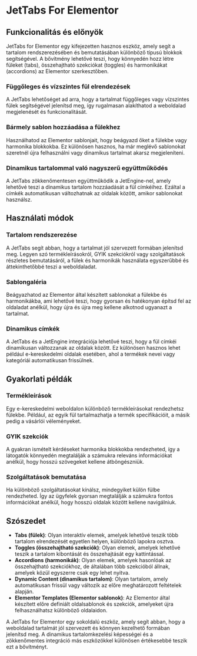 # JetTabs For Elementor

## Funkcionalitás és előnyök

JetTabs for Elementor egy kifejezetten hasznos eszköz, amely segít a tartalom rendszerezésében és bemutatásában különböző típusú blokkok segítségével. A bővítmény lehetővé teszi, hogy könnyedén hozz létre füleket (tabs), összehajtható szekciókat (toggles) és harmonikákat (accordions) az Elementor szerkesztőben.

### Függőleges és vízszintes fül elrendezések
A JetTabs lehetőséget ad arra, hogy a tartalmat függőleges vagy vízszintes fülek segítségével jelenítsd meg, így rugalmasan alakíthatod a weboldalad megjelenését és funkcionalitását.

### Bármely sablon hozzáadása a fülekhez
Használhatod az Elementor sablonjait, hogy beágyazd őket a fülekbe vagy harmonika blokkokba. Ez különösen hasznos, ha már meglévő sablonokat szeretnél újra felhasználni vagy dinamikus tartalmat akarsz megjeleníteni.

### Dinamikus tartalommal való nagyszerű együttműködés
A JetTabs zökkenőmentesen együttműködik a JetEngine-nel, amely lehetővé teszi a dinamikus tartalom hozzáadását a fül címkéihez. Ezáltal a címkék automatikusan változhatnak az oldalak között, amikor sablonokat használsz.

## Használati módok

### Tartalom rendszerezése
A JetTabs segít abban, hogy a tartalmat jól szervezett formában jelenítsd meg. Legyen szó termékleírásokról, GYIK szekciókról vagy szolgáltatások részletes bemutatásáról, a fülek és harmonikák használata egyszerűbbé és áttekinthetőbbé teszi a weboldaladat.

### Sablongaléria
Beágyazhatod az Elementor által készített sablonokat a fülekbe és harmonikákba, ami lehetővé teszi, hogy gyorsan és hatékonyan építsd fel az oldaladat anélkül, hogy újra és újra meg kellene alkotnod ugyanazt a tartalmat.

### Dinamikus címkék
A JetTabs és a JetEngine integrációja lehetővé teszi, hogy a fül címkéi dinamikusan változzanak az oldalak között. Ez különösen hasznos lehet például e-kereskedelmi oldalak esetében, ahol a termékek nevei vagy kategóriái automatikusan frissülnek.

## Gyakorlati példák

### Termékleírások
Egy e-kereskedelmi weboldalon különböző termékleírásokat rendezhetsz fülekbe. Például, az egyik fül tartalmazhatja a termék specifikációit, a másik pedig a vásárlói véleményeket.

### GYIK szekciók
A gyakran ismételt kérdéseket harmonika blokkokba rendezheted, így a látogatók könnyedén megtalálják a számukra releváns információkat anélkül, hogy hosszú szövegeket kellene átböngészniük.

### Szolgáltatások bemutatása
Ha különböző szolgáltatásokat kínálsz, mindegyiket külön fülbe rendezheted. Így az ügyfelek gyorsan megtalálják a számukra fontos információkat anélkül, hogy hosszú oldalak között kellene navigálniuk.

## Szószedet

- **Tabs (fülek)**: Olyan interaktív elemek, amelyek lehetővé teszik több tartalom elrendezését egyetlen helyen, különböző lapokra osztva.
- **Toggles (összehajtható szekciók)**: Olyan elemek, amelyek lehetővé teszik a tartalom kibontását és összehajtását egy kattintással.
- **Accordions (harmonikák)**: Olyan elemek, amelyek hasonlóak az összehajtható szekciókhoz, de általában több szekcióból állnak, amelyek közül egyszerre csak egy lehet nyitva.
- **Dynamic Content (dinamikus tartalom)**: Olyan tartalom, amely automatikusan frissül vagy változik az előre meghatározott feltételek alapján.
- **Elementor Templates (Elementor sablonok)**: Az Elementor által készített előre definiált oldalsablonok és szekciók, amelyeket újra felhasználhatsz különböző oldalaidon.

A JetTabs for Elementor egy sokoldalú eszköz, amely segít abban, hogy a weboldalad tartalmát jól szervezett és könnyen kezelhető formában jelenítsd meg. A dinamikus tartalomkezelési képességei és a zökkenőmentes integráció más eszközökkel különösen értékesebbé teszik ezt a bővítményt.